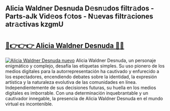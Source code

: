 ## Alicia Waldner Desnuda D𝚎sn𝚞dos filtr𝚊dos - Parts-aJk Vid𝚎os f𝚘tos - N𝚞evas filtr𝚊ciones atr𝚊ctivas kzgmU

# <h2><a href="http://mb1ijl.tromn.icu/?c=Alicia+Waldner+Desnuda">🔗👉👉👉 Alicia Waldner Desnuda 🔗🔗</a></h2>

[![Alicia Waldner Desnuda nuevo](https://i.imgur.com/pEAQMta.gif)](http://mb1ijl.tromn.icu/?c=Alicia+Waldner+Desnuda)
Alicia Waldner Desnuda, un personaje enigmático y complejo, desafía las etiquetas simples. Su uso pionero de los medios digitales para la autorrepresentación ha cautivado y enfurecido a los espectadores, encendiendo debates sobre la identidad, la expresión artística y la naturaleza evolutiva de las comunidades en línea. Independientemente de sus decisiones futuras, su huella en los medios digitales es imborrable. Con una determinación inquebrantable y un cautivador innegable, la presencia de Alicia Waldner Desnuda en el mundo virtual es incontenible.
